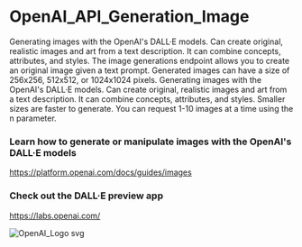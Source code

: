 # OpenAI_API_Generation_Image
Generating images with the OpenAI's DALL·E models. Can create original, realistic images and art from a text description. It can combine concepts, attributes, and styles. The image generations endpoint allows you to create an original image given a text prompt. Generated images can have a size of 256x256, 512x512, or 1024x1024 pixels. Generating images with the OpenAI's DALL·E models. Can create original, realistic images and art from a text description. It can combine concepts, attributes, and styles. Smaller sizes are faster to generate. You can request 1-10 images at a time using the n parameter.

### Learn how to generate or manipulate images with the OpenAI's DALL·E models
https://platform.openai.com/docs/guides/images

### Check out the DALL·E preview app
https://labs.openai.com/






![OpenAI_Logo svg](https://user-images.githubusercontent.com/93230178/226811188-18fa860c-439c-41e2-a354-9b339d7dad28.png)
